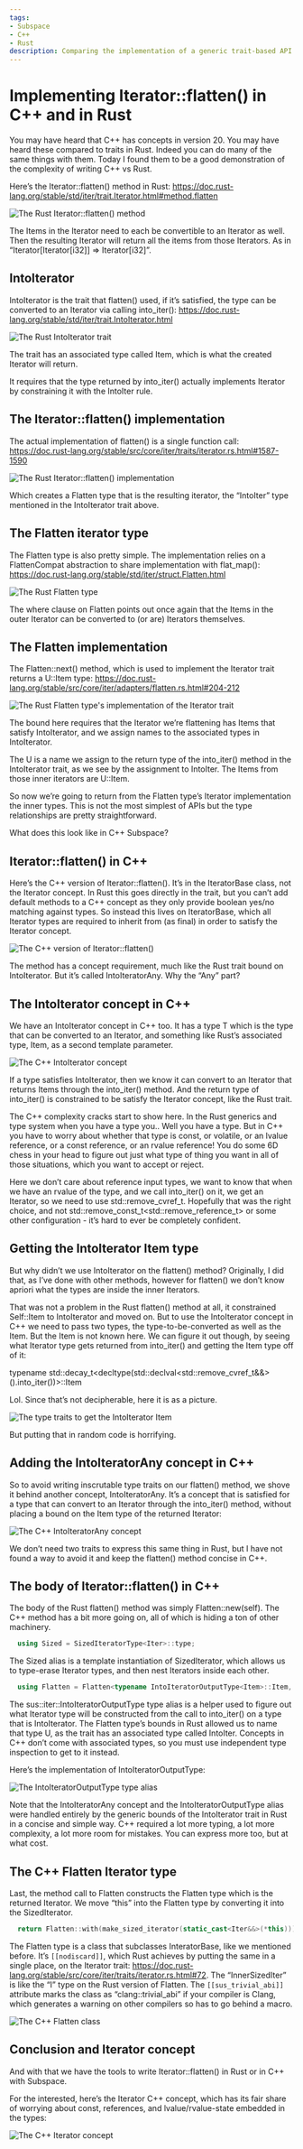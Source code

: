 ```yaml
---
tags:
- Subspace
- C++
- Rust
description: Comparing the implementation of a generic trait-based API in C++ and in Rust.
---
```


# Implementing Iterator::flatten() in C++ and in Rust

You may have heard that C++ has concepts in version 20. You may have heard these compared to traits in Rust. Indeed you can do many of the same things with them. Today I found them to be a good demonstration of the complexity of writing C++ vs Rust.

Here’s the Iterator::flatten() method in Rust: https://doc.rust-lang.org/stable/std/iter/trait.Iterator.html#method.flatten

![The Rust Iterator::flatten() method](../resources/2023-07-01-iterator-flatten/flatten-1.png)

The Items in the Iterator need to each be convertible to an Iterator as well. Then the resulting Iterator will return all the items from those Iterators. As in “Iterator[Iterator[i32]] => Iterator[i32]”.

## IntoIterator

IntoIterator is the trait that flatten() used, if it’s satisfied, the type can be converted to an Iterator via calling into_iter(): https://doc.rust-lang.org/stable/std/iter/trait.IntoIterator.html

![The Rust IntoIterator trait](../resources/2023-07-01-iterator-flatten/flatten-2.png)

The trait has an associated type called Item, which is what the created Iterator will return.

It requires that the type returned by into_iter() actually implements Iterator by constraining it with the IntoIter rule.

## The Iterator::flatten() implementation

The actual implementation of flatten() is a single function call: https://doc.rust-lang.org/stable/src/core/iter/traits/iterator.rs.html#1587-1590

![The Rust Iterator::flatten() implementation](../resources/2023-07-01-iterator-flatten/flatten-3.png)

Which creates a Flatten type that is the resulting iterator, the “IntoIter” type mentioned in the IntoIterator trait above.

## The Flatten iterator type

The Flatten type is also pretty simple. The implementation relies on a FlattenCompat abstraction to share implementation with flat_map(): https://doc.rust-lang.org/stable/std/iter/struct.Flatten.html

![The Rust Flatten type](../resources/2023-07-01-iterator-flatten/flatten-4.png)

The where clause on Flatten points out once again that the Items in the outer Iterator can be converted to (or are) Iterators themselves.

## The Flatten implementation

The Flatten::next() method, which is used to implement the Iterator trait returns a U::Item type: https://doc.rust-lang.org/stable/src/core/iter/adapters/flatten.rs.html#204-212

![The Rust Flatten type's implementation of the Iterator trait](../resources/2023-07-01-iterator-flatten/flatten-5.png)

The bound here requires that the Iterator we’re flattening has Items that satisfy IntoIterator, and we assign names to the associated types in IntoIterator.

The U is a name we assign to the return type of the into_iter() method in the IntoIterator trait, as we see by the assignment to IntoIter. The Items from those inner iterators are U::Item.

So now we’re going to return from the Flatten type’s Iterator implementation the inner types. This is not the most simplest of APIs but the type relationships are pretty straightforward.

What does this look like in C++ Subspace?

## Iterator::flatten() in C++

Here’s the C++ version of Iterator::flatten(). It’s in the IteratorBase class, not the Iterator concept. In Rust this goes directly in the trait, but you can’t add default methods to a C++ concept as they only provide boolean yes/no matching against types. So instead this lives on IteratorBase, which all Iterator types are required to inherit from (as final) in order to satisfy the Iterator concept.

![The C++ version of Iterator::flatten()](../resources/2023-07-01-iterator-flatten/flatten-6.png)

The method has a concept requirement, much like the Rust trait bound on IntoIterator. But it’s called IntoIteratorAny. Why the “Any” part?

## The IntoIterator concept in C++

We have an IntoIterator concept in C++ too. It has a type T which is the type that can be converted to an Iterator, and something like Rust’s associated type, Item, as a second template parameter.

![The C++ IntoIterator concept](../resources/2023-07-01-iterator-flatten/flatten-7.png)

If a type satisfies IntoIterator, then we know it can convert to an Iterator that returns Items through the into_iter() method. And the return type of into_iter() is constrained to be satisfy the Iterator concept, like the Rust trait.

The C++ complexity cracks start to show here. In the Rust generics and type system when you have a type you.. Well you have a type. But in C++ you have to worry about whether that type is const, or volatile, or an lvalue reference, or a const reference, or an rvalue reference! You do some 6D chess in your head to figure out just what type of thing you want in all of those situations, which you want to accept or reject.

Here we don’t care about reference input types, we want to know that when we have an rvalue of the type, and we call into_iter() on it, we get an Iterator, so we need to use std::remove_cvref_t<T>. Hopefully that was the right choice, and not std::remove_const_t<std::remove_reference_t<T>> or some other configuration - it’s hard to ever be completely confident.

## Getting the IntoIterator Item type

But why didn’t we use IntoIterator on the flatten() method? Originally, I did that, as I’ve done with other methods, however for flatten() we don’t know apriori what the types are inside the inner Iterators.

That was not a problem in the Rust flatten() method at all, it constrained Self::Item to IntoIterator and moved on. But to use the IntoIterator concept in C++ we need to pass two types, the type-to-be-converted as well as the Item. But the Item is not known here. We can figure it out though, by seeing what Iterator type gets returned from into_iter() and getting the Item type off of it:

typename std::decay_t<decltype(std::declval<std::remove_cvref_t<Item>&&>().into_iter())>::Item

Lol. Since that’s not decipherable, here it is as a picture.

![The type traits to get the IntoIterator Item](../resources/2023-07-01-iterator-flatten/flatten-8.png)

But putting that in random code is horrifying.

## Adding the IntoIteratorAny concept in C++

So to avoid writing inscrutable type traits on our flatten() method, we shove it behind another concept, IntoIteratorAny. It’s a concept that is satisfied for a type that can convert to an Iterator through the into_iter() method, without placing a bound on the Item type of the returned Iterator:

![The C++ IntoIteratorAny concept](../resources/2023-07-01-iterator-flatten/flatten-9.png)

We don’t need two traits to express this same thing in Rust, but I have not found a way to avoid it and keep the flatten() method concise in C++.

## The body of Iterator::flatten() in C++

The body of the Rust flatten() method was simply Flatten::new(self). The C++ method has a bit more going on, all of which is hiding a ton of other machinery.

```cpp
  using Sized = SizedIteratorType<Iter>::type;
```

The Sized alias is a template instantiation of SizedIterator, which allows us to type-erase Iterator types, and then nest Iterators inside each other.

```cpp
  using Flatten = Flatten<typename IntoIteratorOutputType<Item>::Item, Sized>;
```

The sus::iter::IntoIteratorOutputType type alias is a helper used to figure out what Iterator type will be constructed from the call to into_iter() on a type that is IntoIterator. The Flatten type’s bounds in Rust allowed us to name that type U, as the trait has an associated type called IntoIter. Concepts in C++ don’t come with associated types, so you must use independent type inspection to get to it instead.

Here’s the implementation of IntoIteratorOutputType:

![The IntoIteratorOutputType type alias](../resources/2023-07-01-iterator-flatten/flatten-10.png)

Note that the IntoIteratorAny concept and the IntoIteratorOutputType alias were handled entirely by the generic bounds of the IntoIterator trait in Rust in a concise and simple way. C++ required a lot more typing, a lot more complexity, a lot more room for mistakes. You can express more too, but at what cost.

## The C++ Flatten Iterator type

Last, the method call to Flatten constructs the Flatten type which is the returned Iterator. We move “this” into the Flatten type by converting it into the SizedIterator.

```cpp
  return Flatten::with(make_sized_iterator(static_cast<Iter&&>(*this)));
```

The Flatten type is a class that subclasses InteratorBase, like we mentioned before. It’s `[[nodiscard]]`, which Rust achieves by putting the same in a single place, on the Iterator trait: https://doc.rust-lang.org/stable/src/core/iter/traits/iterator.rs.html#72. The “InnerSizedIter” is like the “I” type on the Rust version of Flatten. The `[[sus_trivial_abi]]` attribute marks the class as “clang::trivial_abi” if your compiler is Clang, which generates a warning on other compilers so has to go behind a macro.

![The C++ Flatten class](../resources/2023-07-01-iterator-flatten/flatten-11.png)

## Conclusion and Iterator concept

And with that we have the tools to write Iterator::flatten() in Rust or in C++ with Subspace.

For the interested, here’s the Iterator C++ concept, which has its fair share of worrying about const, references, and lvalue/rvalue-state embedded in the types:

![The C++ Iterator concept](../resources/2023-07-01-iterator-flatten/flatten-11.png)
